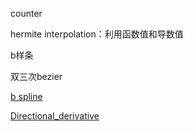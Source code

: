 counter 

hermite interpolation：利用函数值和导数值

b样条

双三次bezier



[b spline](https://en.wikipedia.org/wiki/B-spline)

[Directional_derivative](https://en.wikipedia.org/wiki/Directional_derivative)

